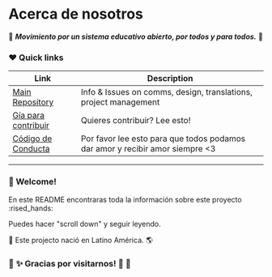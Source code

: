 # Acerca de nosotros

:pencil: ***Movimiento por un sistema educativo abierto, por todos y para todos.*** :pencil: 

### :heart: Quick links

|Link|Description|
|-----|------|
|[Main Repository]()|Info & Issues on comms, design, translations, project management
|[Gía para contribuir](CONTRIBUTING.md)| Quieres contribuir? Lee esto!
|[Código de Conducta](CODE_OF_CONDUCT.md)| Por favor lee esto para que todos podamos dar amor y recibir amor siempre <3

*** 
### :tada: Welcome!
 
En este README encontraras toda la información sobre este proyecto :rised_hands:

Puedes hacer "scroll down" y seguir leyendo.

:baby: Este projecto nació en Latino América. :earth_americas:


### :sparkling_heart: :sparkles: Gracias por visitarnos! :star2: :sparkling_heart:


